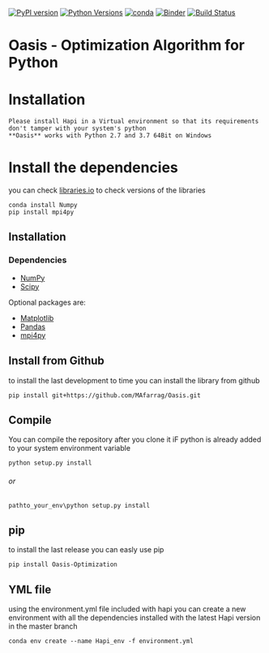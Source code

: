 [![PyPI version](https://badge.fury.io/py/Oasis-Optimization.svg)](https://badge.fury.io/py/Oasis-Optimization)
[![Python Versions](https://img.shields.io/pypi/pyversions/Oasis-Optimization.png)](https://img.shields.io/pypi/pyversions/Oasis-Optimization)
[![conda](https://anaconda.org/mafarrag/oasis/badges/version.svg)](https://anaconda.org/MAfarrag/oasis)
[![Binder](https://mybinder.org/badge_logo.svg)](https://mybinder.org/v2/gh/MAfarrag/Oasis/master)
[![Build Status](https://travis-ci.org/MAfarrag/Oasis.svg?branch=master)](https://travis-ci.org/MAfarrag/Oasis)



Oasis - Optimization Algorithm for Python 
===================================================================== 


Installation
============
```
Please install Hapi in a Virtual environment so that its requirements don't tamper with your system's python
**Oasis** works with Python 2.7 and 3.7 64Bit on Windows
```
# Install the dependencies
you can check [libraries.io](https://libraries.io/pypi/Oasis-Optimization) to check versions of the libraries
```
conda install Numpy
pip install mpi4py

```
## Installation

### Dependencies

* [NumPy](http://www.numpy.org/ "Numpy")
* [Scipy](http://www.scipy.org/ "Scipy")

Optional packages are:

* [Matplotlib](http://matplotlib.org/ "Matplotlib")
* [Pandas](http://pandas.pydata.org/ "Pandas")
* [mpi4py](http://mpi4py.scipy.org/ "mpi4py")

## Install from Github
to install the last development to time you can install the library from github
```
pip install git+https://github.com/MAfarrag/Oasis.git
```
## Compile 
You can compile the repository after you clone it 
iF python is already added to your system environment variable
```
python setup.py install
```
###### or 
```
pathto_your_env\python setup.py install
```
## pip
to install the last release you can easly use pip
```
pip install Oasis-Optimization
```
## YML file
using the environment.yml file included with hapi you can create a new environment with all the dependencies installed with the latest Hapi version
in the master branch
```
conda env create --name Hapi_env -f environment.yml
```

